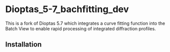 # Dioptas_5-7_bachfitting_dev

This is a fork of Dioptas 5.7 which integrates a curve fitting function into the Batch View to enable rapid processing of integrated diffraction profiles. 

## Installation
